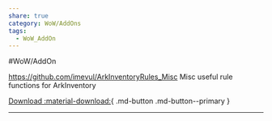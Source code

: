 ```yaml
---
share: true
category: WoW/AddOns
tags:
  - WoW_AddOn
---
```


#WoW/AddOn 

https://github.com/imevul/ArkInventoryRules_Misc
Misc useful rule functions for ArkInventory

[Download :material-download:](https://github.com/imevul/ArkInventoryRules_Misc/releases/latest){ .md-button .md-button--primary }

***
